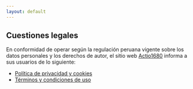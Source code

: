 ```yaml
---
layout: default
---
```


## Cuestiones legales
En conformidad de operar según la regulación peruana vigente sobre los datos personales y los derechos de autor, el sitio web [Actio1680](https://actio1680.github.io/) informa a sus usuarios de lo siguiente: 
- [Política de privacidad y cookies](politica-privacidad-cookies.md)
- [Términos y condiciones de uso](terminos-condiciones.md)

<br>
<br>
<br>
<br>
